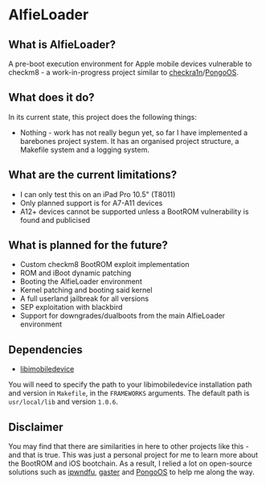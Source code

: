 # AlfieLoader

## What is AlfieLoader?
A pre-boot execution environment for Apple mobile devices vulnerable to checkm8 - a work-in-progress project similar to [checkra1n](https://checkra.in/)/[PongoOS](https://github.com/checkra1n/PongoOS).

## What does it do?
In its current state, this project does the following things:
* Nothing - work has not really begun yet, so far I have implemented a barebones project system. It has an organised project structure, a Makefile system and a logging system.

## What are the current limitations?
* I can only test this on an iPad Pro 10.5" (T8011)
* Only planned support is for A7-A11 devices
* A12+ devices cannot be supported unless a BootROM vulnerability is found and publicised

## What is planned for the future?
* Custom checkm8 BootROM exploit implementation
* ROM and iBoot dynamic patching
* Booting the AlfieLoader environment
* Kernel patching and booting said kernel
* A full userland jailbreak for all versions
* SEP exploitation with blackbird
* Support for downgrades/dualboots from the main AlfieLoader environment

## Dependencies
* [libimobiledevice](https://github.com/libimobiledevice/libimobiledevice)

You will need to specify the path to your libimobiledevice installation path and version in `Makefile`, in the `FRAMEWORKS` arguments. The default path is `usr/local/lib` and version `1.0.6`.

## Disclaimer
You may find that there are similarities in here to other projects like this - and that is true. This was just a personal project for me to learn more about the BootROM and iOS bootchain. As a result, I relied a lot on open-source solutions such as [ipwndfu](https://github.com/axi0mX), [gaster](https://github.com/0x7ff/gaster) and [PongoOS](https://github.com/checkra1n/PongoOS) to help me along the way.
